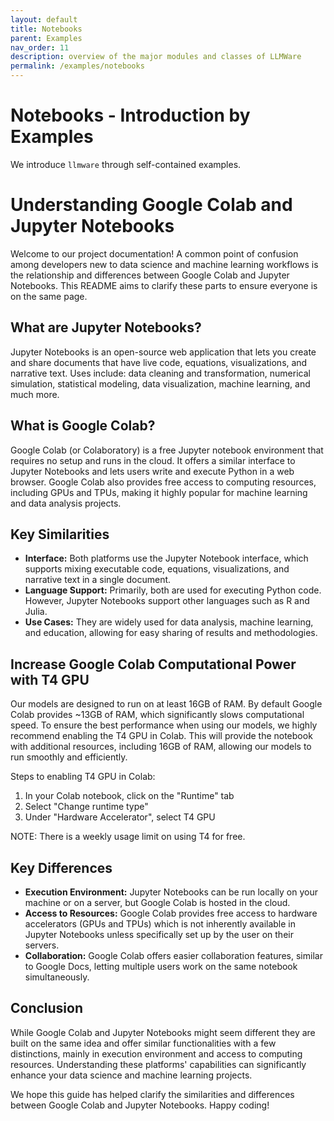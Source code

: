 ```yaml
---
layout: default
title: Notebooks
parent: Examples
nav_order: 11
description: overview of the major modules and classes of LLMWare  
permalink: /examples/notebooks
---
```

# Notebooks - Introduction by Examples
We introduce ``llmware`` through self-contained examples.

# Understanding Google Colab and Jupyter Notebooks

Welcome to our project documentation! A common point of confusion among developers new to data science and machine learning workflows is the relationship and differences between Google Colab and Jupyter Notebooks. This README aims to clarify these parts to ensure everyone is on the same page.

## What are Jupyter Notebooks?

Jupyter Notebooks is an open-source web application that lets you create and share documents that have live code, equations, visualizations, and narrative text. Uses include: data cleaning and transformation, numerical simulation, statistical modeling, data visualization, machine learning, and much more.

## What is Google Colab?

Google Colab (or Colaboratory) is a free Jupyter notebook environment that requires no setup and runs in the cloud. It offers a similar interface to Jupyter Notebooks and lets users write and execute Python in a web browser. Google Colab also provides free access to computing resources, including GPUs and TPUs, making it highly popular for machine learning and data analysis projects.

## Key Similarities

- **Interface:** Both platforms use the Jupyter Notebook interface, which supports mixing executable code, equations, visualizations, and narrative text in a single document.
- **Language Support:** Primarily, both are used for executing Python code. However, Jupyter Notebooks support other languages such as R and Julia.
- **Use Cases:** They are widely used for data analysis, machine learning, and education, allowing for easy sharing of results and methodologies.

## Increase Google Colab Computational Power with T4 GPU

Our models are designed to run on at least 16GB of RAM. By default Google Colab provides ~13GB of RAM, which significantly slows computational speed. To ensure the best performance when using our models, we highly recommend enabling the T4 GPU in Colab. This will provide the notebook with additional resources, including 16GB of RAM, allowing our models to run smoothly and efficiently.

Steps to enabling T4 GPU in Colab:
1. In your Colab notebook, click on the "Runtime" tab
2. Select "Change runtime type"
3. Under "Hardware Accelerator", select T4 GPU

NOTE: There is a weekly usage limit on using T4 for free.

## Key Differences

- **Execution Environment:** Jupyter Notebooks can be run locally on your machine or on a server, but Google Colab is hosted in the cloud.
- **Access to Resources:** Google Colab provides free access to hardware accelerators (GPUs and TPUs) which is not inherently available in Jupyter Notebooks unless specifically set up by the user on their servers.
- **Collaboration:** Google Colab offers easier collaboration features, similar to Google Docs, letting multiple users work on the same notebook simultaneously.

## Conclusion

While Google Colab and Jupyter Notebooks might seem different they are built on the same idea and offer similar functionalities with a few distinctions, mainly in execution environment and access to computing resources. Understanding these platforms' capabilities can significantly enhance your data science and machine learning projects.

We hope this guide has helped clarify the similarities and differences between Google Colab and Jupyter Notebooks. Happy coding!

